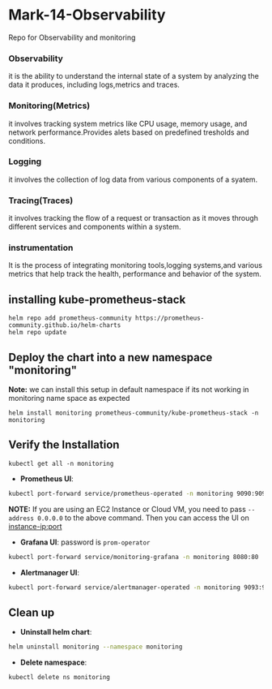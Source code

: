 # Mark-14-Observability
Repo for Observability and monitoring

### Observability
it is the ability to understand the internal state of a system by analyzing the data it produces, including logs,metrics and traces.

### Monitoring(Metrics)
it involves tracking system metrics like CPU usage, memory usage, and network performance.Provides alets based on predefined tresholds and conditions.

### Logging
it involves the collection of log data from various components of a syatem.

### Tracing(Traces)

it involves tracking the flow of a request or transaction as it moves through different services and components within a system.

### instrumentation

It is the process of integrating monitoring tools,logging systems,and various metrics that help track the health, performance and behavior of the system.

## installing kube-prometheus-stack
~~~
helm repo add prometheus-community https://prometheus-community.github.io/helm-charts
helm repo update
~~~
## Deploy the chart into a new namespace "monitoring"
**Note:** we can install this setup in default namespace if its not working in monitoring name space as expected
~~~
helm install monitoring prometheus-community/kube-prometheus-stack -n monitoring
~~~
## Verify the Installation
~~~
kubectl get all -n monitoring
~~~

- **Prometheus UI**:
```bash
kubectl port-forward service/prometheus-operated -n monitoring 9090:9090
```

**NOTE:** If you are using an EC2 Instance or Cloud VM, you need to pass `--address 0.0.0.0` to the above command. Then you can access the UI on <instance-ip:port>

- **Grafana UI**: password is `prom-operator`
```bash
kubectl port-forward service/monitoring-grafana -n monitoring 8080:80
```
- **Alertmanager UI**:
```bash
kubectl port-forward service/alertmanager-operated -n monitoring 9093:9093
```

## Clean up
- **Uninstall helm chart**:
```bash
helm uninstall monitoring --namespace monitoring
```
- **Delete namespace**:
```bash
kubectl delete ns monitoring
```

